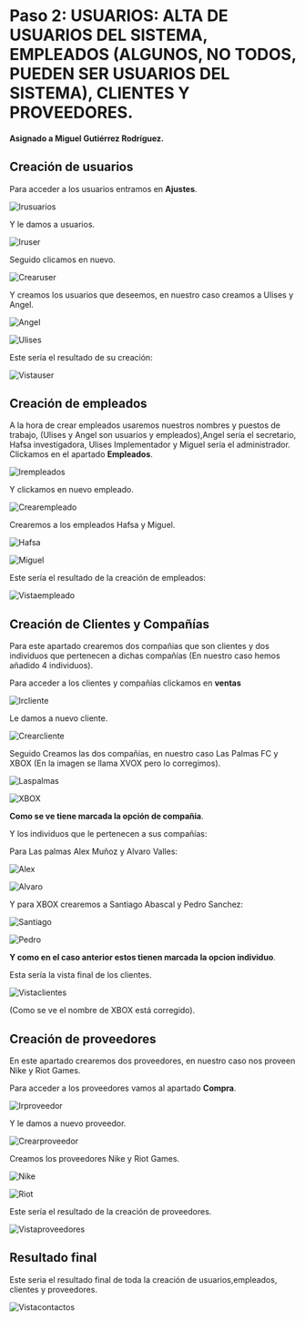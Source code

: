 # Paso 2: USUARIOS: ALTA DE USUARIOS DEL SISTEMA, EMPLEADOS (ALGUNOS, NO TODOS, PUEDEN SER USUARIOS DEL SISTEMA), CLIENTES Y PROVEEDORES.
#### Asignado a Miguel Gutiérrez Rodríguez.

## Creación de usuarios

Para acceder a los usuarios entramos en **Ajustes**.

![Irusuarios](Irusuarios.png)

Y le damos a usuarios.

![Iruser](Iruser.png)

Seguido clicamos en nuevo.

![Crearuser](Crearuser.png)

Y creamos los usuarios que deseemos, en nuestro caso creamos a Ulises y Angel.

![Angel](Angel.png)

![Ulises](Ulises.png)

Este sería el resultado de su creación:

![Vistauser](Vistausuarios.png)

## Creación de empleados

A la hora de crear empleados usaremos nuestros nombres y puestos de trabajo, (Ulises y Angel son usuarios y empleados),Angel sería el secretario, Hafsa investigadora, Ulises Implementador y Miguel sería el administrador.
Clickamos en el apartado **Empleados**.

![Irempleados](Irempleado.png)

Y clickamos en nuevo empleado.

![Crearempleado](Crearempleado.png)

Crearemos a los empleados Hafsa y Miguel.

![Hafsa](Hafsa.png)

![Miguel](Miguel.png)

Este sería el resultado de la creación de empleados:

![Vistaempleado](Vistaempleados.png)

## Creación de Clientes y Compañías

Para este apartado crearemos dos compañias que son clientes y dos individuos que pertenecen a dichas compañías (En nuestro caso hemos añadido 4 individuos).

Para acceder a los clientes y compañías clickamos en **ventas**

![Ircliente](Ircliente.png)

Le damos a nuevo cliente.

![Crearcliente](Crearcliente.png)

Seguido Creamos las dos compañías, en nuestro caso Las Palmas FC y XBOX (En la imagen se llama XVOX pero lo corregimos).

![Laspalmas](Laspalmas.png)

![XBOX](Xbox.png)

**Como se ve tiene marcada la opción de compañia**.

Y los individuos que le pertenecen a sus compañías:

Para Las palmas Alex Muñoz y Alvaro Valles:

![Alex](Alex.png)

![Alvaro](Alvaro.png)

Y para XBOX crearemos a Santiago Abascal y Pedro Sanchez:

![Santiago](Santiago.png)

![Pedro](Pedro.png)

**Y como en el caso anterior estos tienen marcada la opcion individuo**.

Esta sería la vista final de los clientes.

![Vistaclientes](Vistaclientes.png)

(Como se ve el nombre de XBOX está corregido).

## Creación de proveedores

En este apartado crearemos dos proveedores, en nuestro caso nos proveen Nike y Riot Games.

Para acceder a los proveedores vamos al apartado **Compra**.

![Irproveedor](Irproveedor.png)

Y le damos a nuevo proveedor.

![Crearproveedor](Crearproveedor.png)

Creamos los proveedores Nike y Riot Games.

![Nike](Nike.png)

![Riot](Riot.png)

Este sería el resultado de la creación de proveedores.

![Vistaproveedores](Vistaproveedores.png)

## Resultado final

Este seria el resultado final de toda la creación de usuarios,empleados, clientes y proveedores.

![Vistacontactos](Vistacontactos.png) 